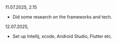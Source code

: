 11.07.2025, 2.15
* Did some research on the frameworks and tech. 

12.07.2025,
* Set up Intellij, xcode, Android Studio, Flutter etc.
